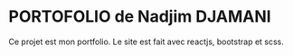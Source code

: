 # PORTOFOLIO de Nadjim DJAMANI

Ce projet est mon portfolio. Le site est fait avec reactjs, bootstrap et scss.


